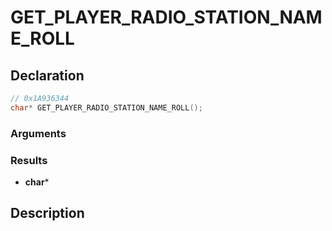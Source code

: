 # GET_PLAYER_RADIO_STATION_NAME_ROLL

## Declaration
```cpp
// 0x1A936344
char* GET_PLAYER_RADIO_STATION_NAME_ROLL();
```

### Arguments

### Results
- **char***

## Description
